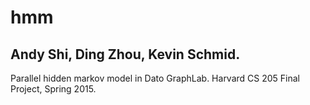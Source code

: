 # hmm
## Andy Shi, Ding Zhou, Kevin Schmid.
Parallel hidden markov model in Dato GraphLab.
Harvard CS 205 Final Project, Spring 2015. 
